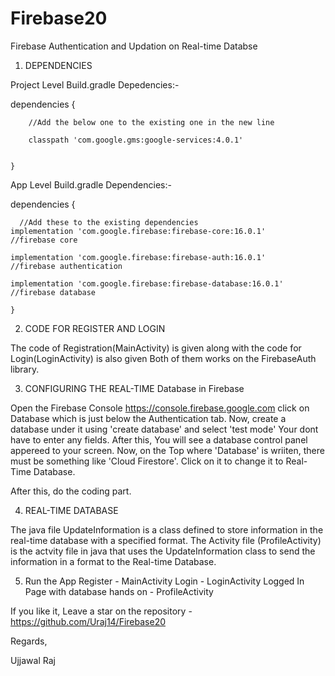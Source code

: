# Firebase20
Firebase Authentication and Updation on Real-time Databse

1. DEPENDENCIES

Project Level Build.gradle Depedencies:-

dependencies {

        //Add the below one to the existing one in the new line
        
        classpath 'com.google.gms:google-services:4.0.1'
        
        
    }
    
App Level Build.gradle Dependencies:-

dependencies {

      //Add these to the existing dependencies
    implementation 'com.google.firebase:firebase-core:16.0.1'             //firebase core
    
    implementation 'com.google.firebase:firebase-auth:16.0.1'             //firebase authentication
    
    implementation 'com.google.firebase:firebase-database:16.0.1'         //firebase database
    
    }
 
 
 2. CODE FOR REGISTER AND LOGIN
 
 The code of Registration(MainActivity) is given along with the code for Login(LoginActivity) is also given
 Both of them works on the FirebaseAuth library.
 
 
 
 3. CONFIGURING THE REAL-TIME Database in Firebase
 
 Open the Firebase Console https://console.firebase.google.com
 click on Database which is just below the Authentication tab.
 Now, create a database under it using 'create database' and select 'test mode'
 Your dont have to enter any fields.
 After this, You will see a database control panel appereed to your screen.
 Now, on the Top where 'Database' is wriiten, there must be something like 'Cloud Firestore'. Click on it to change it to Real-Time Database.
 
 After this, do the coding part.
 
 
 
 4. REAL-TIME DATABASE
 
 The java file UpdateInformation is a class defined to store information in the real-time database with a specified format.
 The Activity file (ProfileActivity) is the actvity file in java that uses the UpdateInformation class to send the information in a format 
 to the Real-time Database.
 

 

5. Run the App
Register - MainActivity
Login - LoginActivity
Logged In Page with database hands on - ProfileActivity

If you like it, Leave a star on the repository - https://github.com/Uraj14/Firebase20

Regards,

Ujjawal Raj


